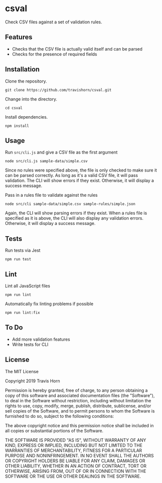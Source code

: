 # csval

Check CSV files against a set of validation rules.

## Features

- Checks that the CSV file is actually valid itself and can be parsed
- Checks for the presence of required fields

## Installation

Clone the repository.

```
git clone https://github.com/travishorn/csval.git
```

Change into the directory.

```
cd csval
```

Install dependencies.

```
npm install
```

## Usage

Run `src/cli.js` and give a CSV file as the first argument

```
node src/cli.js sample-data/simple.csv
```

Since no rules were specified above, the file is only checked to make sure it
can be parsed correctly. As long as it's a valid CSV file, it will pass
validation. The CLI will show errors if they exist. Otherwise, it will display
a success message.

Pass in a rules file to validate against the rules

```
node src/cli sample-data/simple.csv sample-rules/simple.json
```

Again, the CLI will show parsing errors if they exist. When a rules file is
specified as it is above, the CLI will also display any validation errors.
Otherwise, it will display a success message.

## Tests

Run tests via Jest

```
npm run test
```

## Lint

Lint all JavaScript files

```
npm run lint
```

Automatically fix linting problems if possible

```
npm run lint:fix
```

## To Do

- Add more validation features
- Write tests for CLI

## License

The MIT License

Copyright 2019 Travis Horn

Permission is hereby granted, free of charge, to any person obtaining a copy of
this software and associated documentation files (the "Software"), to deal in
the Software without restriction, including without limitation the rights to
use, copy, modify, merge, publish, distribute, sublicense, and/or sell copies of
the Software, and to permit persons to whom the Software is furnished to do so,
subject to the following conditions:

The above copyright notice and this permission notice shall be included in all
copies or substantial portions of the Software.

THE SOFTWARE IS PROVIDED "AS IS", WITHOUT WARRANTY OF ANY KIND, EXPRESS OR
IMPLIED, INCLUDING BUT NOT LIMITED TO THE WARRANTIES OF MERCHANTABILITY, FITNESS
FOR A PARTICULAR PURPOSE AND NONINFRINGEMENT. IN NO EVENT SHALL THE AUTHORS OR
COPYRIGHT HOLDERS BE LIABLE FOR ANY CLAIM, DAMAGES OR OTHER LIABILITY, WHETHER
IN AN ACTION OF CONTRACT, TORT OR OTHERWISE, ARISING FROM, OUT OF OR IN
CONNECTION WITH THE SOFTWARE OR THE USE OR OTHER DEALINGS IN THE SOFTWARE.
